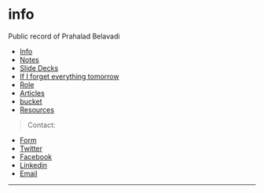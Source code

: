 # info
Public record of Prahalad Belavadi

- [Info](./meProf)
- [Notes](./notes/index.md)
- [Slide Decks](./slide-decks)
- [If I forget everything tomorrow](./iifet)
- [Role](./what-is-my-role-on-earth)
- [Articles](./article)
- [bucket](./bucket)
- [Resources](./resources)


> Contact:
- [Form](https://prahaladbelavadi.typeform.com/to/Zt7zWD)
- [Twitter](https://twitter.com/prahaladbelavad)
- [Facebook](www.facebook.com/prahaladbelavadi)
- [Linkedin](https://www.linkedin.com/in/prahaladbelavadi)
- [Email](mailto:prahaladbelavadi@gmail.com)   


-------------------------------------------------------

